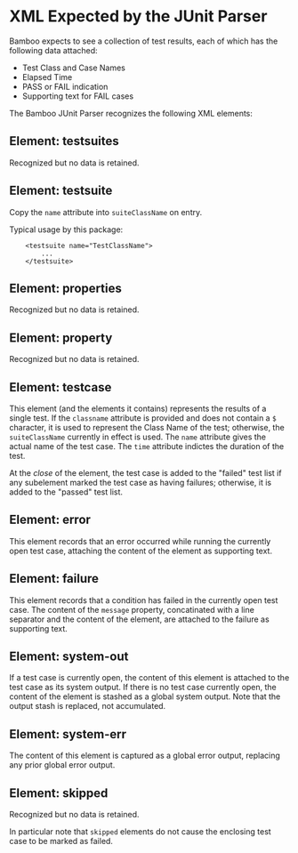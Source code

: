 XML Expected by the JUnit Parser
================================

Bamboo expects to see a collection of test results, each of which has
the following data attached:

  * Test Class and Case Names
  * Elapsed Time
  * PASS or FAIL indication
  * Supporting text for FAIL cases

The Bamboo JUnit Parser recognizes the following XML elements:

Element: testsuites
-------------------

Recognized but no data is retained.

Element: testsuite
------------------

Copy the `name` attribute into `suiteClassName` on entry.

Typical usage by this package:

		<testsuite name="TestClassName">
			...
		</testsuite>


Element: properties
-------------------

Recognized but no data is retained.

Element: property
-----------------

Recognized but no data is retained.

Element: testcase
-----------------

This element (and the elements it contains) represents the results of
a single test. If the `classname` attribute is provided and does not
contain a `$` character, it is used to represent the Class Name of the
test; otherwise, the `suiteClassName` currently in effect is used.
The `name` attribute gives the actual name of the test case.  The
`time` attribute indictes the duration of the test.

At the *close* of the element, the test case is added to the "failed"
test list if any subelement marked the test case as having failures;
otherwise, it is added to the "passed" test list.

Element: error
--------------

This element records that an error occurred while running the
currently open test case, attaching the content of the element as
supporting text.

Element: failure
----------------

This element records that a condition has failed in the currently open
test case. The content of the `message` property, concatinated with a
line separator and the content of the element, are attached to the
failure as supporting text.

Element: system-out
-------------------

If a test case is currently open, the content of this element is
attached to the test case as its system output. If there is no test
case currently open, the content of the element is stashed as a global
system output. Note that the output stash is replaced, not accumulated.

Element: system-err
-------------------

The content of this element is captured as a global error output,
replacing any prior global error output.

Element: skipped
----------------

Recognized but no data is retained.
		
In particular note that `skipped` elements do not cause the enclosing
test case to be marked as failed.

